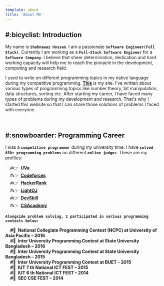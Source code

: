 ```yaml
---
template: about
title: 'About Me'
---
```

<h2>#:bicyclist: Introduction</h2>

My name is **`Shahnawaz Hossan`**. I am a passionate **`Software Engineer(Full Stack)`**. Currently I am working as a **`Full-Stack Software Engineer`** for a **`Software Company`**. I believe that sheer determination, dedication and hard working capacity will help me to reach the pinnacle in the development, computing and research field.

I used to write on different programming topics in my native language during my competitive programming. **[This](http://shahnawaz-pabon.blogspot.com/)** is my site. I've written about various types of programming topics like number theory, bit manipulation, data structures, sorting etc. After starting my career, I have faced many types of problems during my development and research. That's why I started this website so that I can share those solutions of problems I faced with everyone.


<br/>
<h2>#:snowboarder: Programming Career</h2>

I was a **`competitive programmer`** during my university time. I have **`solved 850+ programming problems`** on different **`online judges`**. These are my profiles:


&nbsp;&nbsp;&nbsp;&nbsp;#:point_right:&nbsp; **[UVa](http://uhunt.felix-halim.net/id/370372)**<br/>
&nbsp;&nbsp;&nbsp;&nbsp;#:point_right:&nbsp; **[Codeforces](http://codeforces.com/profile/Back_To_School)**<br/>
&nbsp;&nbsp;&nbsp;&nbsp;#:point_right:&nbsp; **[HackerRank](https://www.hackerrank.com/Pabon_SEC)**<br/>
&nbsp;&nbsp;&nbsp;&nbsp;#:point_right:&nbsp; **[LightOJ](http://www.lightoj.com/volume_userstat.php?user_id=14103)**<br/>
&nbsp;&nbsp;&nbsp;&nbsp;#:point_right:&nbsp; **[DevSkill](https://www.devskill.com/Home/PublicProfile/Pabon_SEC)**<br/>
&nbsp;&nbsp;&nbsp;&nbsp;#:point_right:&nbsp; **[CSAcademy](https://csacademy.com/user/TechTurtle)**<br/>


**`Alongside problem solving, I participated in various programming contests below:`**

&nbsp;&nbsp;&nbsp;&nbsp;**#:balloon:&nbsp; National Collegiate Programming Contest (NCPC) at University of Asia Pacific – 2016** <br/>
&nbsp;&nbsp;&nbsp;&nbsp;**#:balloon:&nbsp; Inter University Programming Contest at State University Bangladesh – 2016** <br/>
&nbsp;&nbsp;&nbsp;&nbsp;**#:balloon:&nbsp; Inter University Programming Contest at State University Bangladesh – 2015** <br/>
&nbsp;&nbsp;&nbsp;&nbsp;**#:balloon:&nbsp; Inter University Programming Contest at BUET – 2015** <br/>
&nbsp;&nbsp;&nbsp;&nbsp;**#:balloon:&nbsp; IUT 7 th National ICT FEST – 2015** <br/>
&nbsp;&nbsp;&nbsp;&nbsp;**#:balloon:&nbsp; IUT 6 th National ICT FEST – 2014** <br/>
&nbsp;&nbsp;&nbsp;&nbsp;**#:balloon:&nbsp; SEC CSE FEST – 2014** <br/>
